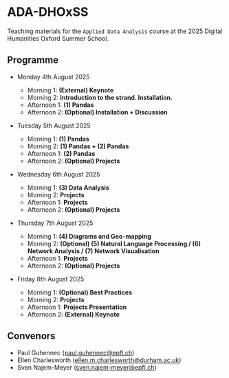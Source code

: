 # ADA-DHOxSS
Teaching materials for the `Applied Data Analysis` course at the 2025 Digital Humanities Oxford Summer School.

## Programme
- Monday 4th August 2025
  - Morning 1: **(External) Keynote**
  -	Morning 2: **Introduction to the strand. Installation.**
  -	Afternoon 1: **(1) Pandas**
  -	Afternoon 2: **(Optional) Installation + Discussion**
  
- Tuesday 5th August 2025
  -	Morning 1: **(1) Pandas**
  -	Morning 2: **(1) Pandas + (2) Pandas**
  -	Afternoon 1: **(2) Pandas**
  -	Afternoon 2: **(Optional) Projects**

- Wednesday 6th August 2025
  -	Morning 1: **(3) Data Analysis**
  -	Morning 2: **Projects**
  -	Afternoon 1: **Projects**
  -	Afternoon 2: **(Optional) Projects**
  
- Thursday 7th August 2025
  -	Morning 1: **(4) Diagrams and Geo-mapping**
  -	Morning 2: **(Optional) (5) Natural Language Processing / (6) Network Analysis / (7) Network Visualisation**
  -	Afternoon 1: **Projects**
  -	Afternoon 2: **(Optional) Projects**
  
- Friday 8th August 2025
  -	Morning 1: **(Optional) Best Practices**
  -	Morning 2: **Projects**
  -	Afternoon 1: **Projects Presentation**
  -	Afternoon 2: **(External) Keynote**
   
## Convenors
  - Paul Guhennec (paul.guhennec@epfl.ch)
  - Ellen Charlesworth (ellen.m.charlesworth@durham.ac.uk)
  - Sven Najem-Meyer (sven.najem-meyer@epfl.ch)
